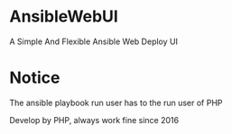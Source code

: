 # AnsibleWebUI
A Simple And Flexible Ansible Web Deploy UI


# Notice
The ansible playbook run user has to the run user of PHP

Develop by PHP, always work fine since 2016
